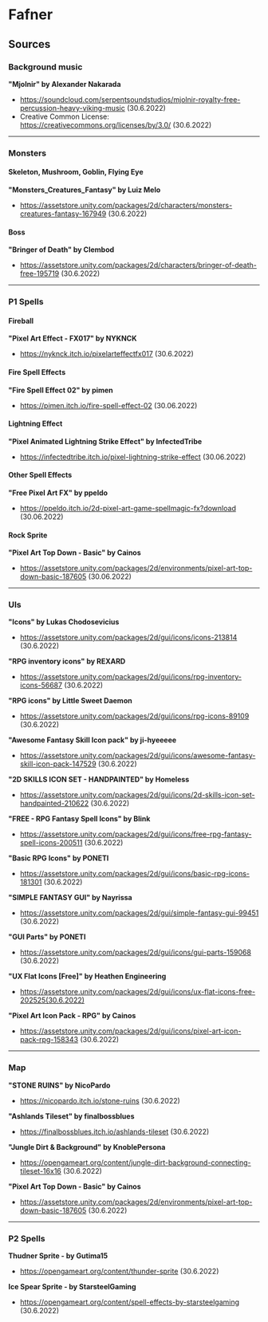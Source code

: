 # Fafner

## Sources 

### Background music
**"Mjolnir" by Alexander Nakarada**
* https://soundcloud.com/serpentsoundstudios/mjolnir-royalty-free-percussion-heavy-viking-music (30.6.2022)
* Creative Common License: https://creativecommons.org/licenses/by/3.0/ (30.6.2022)

---

### Monsters
#### Skeleton, Mushroom, Goblin, Flying Eye
**"Monsters_Creatures_Fantasy" by Luiz Melo**
* https://assetstore.unity.com/packages/2d/characters/monsters-creatures-fantasy-167949 (30.6.2022)

#### Boss
**"Bringer of Death" by Clembod**
* https://assetstore.unity.com/packages/2d/characters/bringer-of-death-free-195719 (30.6.2022)

---
### P1 Spells 

#### Fireball
**"Pixel Art Effect - FX017" by NYKNCK**
* https://nyknck.itch.io/pixelarteffectfx017 (30.6.2022)


#### Fire Spell Effects
**"Fire Spell Effect 02" by pimen** 
* https://pimen.itch.io/fire-spell-effect-02
(30.06.2022)

#### Lightning Effect
**"Pixel Animated Lightning Strike Effect" by InfectedTribe**
* https://infectedtribe.itch.io/pixel-lightning-strike-effect
(30.06.2022)

#### Other Spell Effects
**"Free Pixel Art FX" by ppeldo**
* https://ppeldo.itch.io/2d-pixel-art-game-spellmagic-fx?download
(30.06.2022)

#### Rock Sprite
**"Pixel Art Top Down - Basic" by Cainos** 
* https://assetstore.unity.com/packages/2d/environments/pixel-art-top-down-basic-187605
(30.06.2022)

---
### UIs

**"Icons" by Lukas Chodosevicius**
* https://assetstore.unity.com/packages/2d/gui/icons/icons-213814 (30.6.2022)

**"RPG inventory icons" by REXARD**
* https://assetstore.unity.com/packages/2d/gui/icons/rpg-inventory-icons-56687 (30.6.2022)

**"RPG icons" by Little Sweet Daemon**
* https://assetstore.unity.com/packages/2d/gui/icons/rpg-icons-89109 (30.6.2022)

**"Awesome Fantasy Skill Icon pack" by ji-hyeeeee** 
* https://assetstore.unity.com/packages/2d/gui/icons/awesome-fantasy-skill-icon-pack-147529 (30.6.2022)

**"2D SKILLS ICON SET - HANDPAINTED" by Homeless** 
* https://assetstore.unity.com/packages/2d/gui/icons/2d-skills-icon-set-handpainted-210622 (30.6.2022)

**"FREE - RPG Fantasy Spell Icons" by Blink** 
* https://assetstore.unity.com/packages/2d/gui/icons/free-rpg-fantasy-spell-icons-200511 (30.6.2022)

**"Basic RPG Icons" by PONETI**
* https://assetstore.unity.com/packages/2d/gui/icons/basic-rpg-icons-181301 (30.6.2022)

**"SIMPLE FANTASY GUI" by Nayrissa** 
* https://assetstore.unity.com/packages/2d/gui/simple-fantasy-gui-99451 (30.6.2022)

**"GUI Parts" by PONETI** 
* https://assetstore.unity.com/packages/2d/gui/icons/gui-parts-159068 (30.6.2022)

**"UX Flat Icons [Free]" by Heathen Engineering** 
* https://assetstore.unity.com/packages/2d/gui/icons/ux-flat-icons-free-202525(30.6.2022)

**"Pixel Art Icon Pack - RPG" by Cainos** 
* https://assetstore.unity.com/packages/2d/gui/icons/pixel-art-icon-pack-rpg-158343 (30.6.2022) 

---
### Map

**"STONE RUINS" by NicoPardo**
* https://nicopardo.itch.io/stone-ruins
(30.6.2022)

**"Ashlands Tileset" by finalbossblues**
* https://finalbossblues.itch.io/ashlands-tileset
(30.6.2022)

**"Jungle Dirt & Background" by KnoblePersona**
* https://opengameart.org/content/jungle-dirt-background-connecting-tileset-16x16
(30.6.2022)

**"Pixel Art Top Down - Basic" by Cainos**
* https://assetstore.unity.com/packages/2d/environments/pixel-art-top-down-basic-187605
(30.6.2022)

---
### P2 Spells 

**Thudner Sprite -  by Gutima15**
* https://opengameart.org/content/thunder-sprite (30.6.2022)

**Ice Spear Sprite -  by StarsteelGaming**
* https://opengameart.org/content/spell-effects-by-starsteelgaming (30.6.2022)